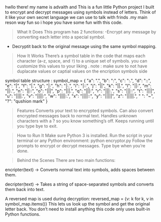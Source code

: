 hwllo there! my name is advaith and This is a fun little Python project I built to encrypt and decrypt messages using symbols instead of letters. Think of it like your own secret language we can use to talk with frinds .my main reson way fun so i hope you have some fun with this code.


>What It Does
This program has 2 functions:
-Encrypt any message by converting each letter into a special symbol.
- Decryptit back to the original message using the same symbol mapping.

>How It Works
There’s a symbol table in the code that maps each character (a–z, space, and `?`) to a unique set of symbols.
you can customize this values to your liking .
 note : make sure to not have duplacate values or captial values on the encription symbols side

symbol table structure :
symbol_map = {
    "a": ".",      "b": ":",      "c": ":.",     "d": "::",
    "e": "|",      "f": "|.",     "g": "|:",     "h": "|:.",
    "i": "|::",    "j": "||",     "k": "||.",    "l": "||:",
    "m": "||:.",   "n": "||::",   "o": "|||",    "p": "|||.",
    "q": "|||:",   "r": "|||:.",  "s": "|||::",  "t": "||||",
    "u": "||||.",  "v": "||||:",  "w": "||||:.", "x": "||||::",
    "y": "|||||",  "z": "|||||.", " ": "~",      "?": "qushion mark"
}

>Features
   Converts your text to encrypted symbols.
   Can also convert encrypted messages back to normal text.
   Handles unknown characters with a ? so you know something’s off.
   Keeps running until you type bye to exit.

>How to Run It
Make sure Python 3 is installed.
Run the script in your terminal or any Python environment:
python encryptor.py
Follow the prompts to encrypt or decrypt messages.
Type bye when you’re done.

>Behind the Scenes
There are two main functions:

encripter(text)
→ Converts normal text into symbols, adds spaces between them.

decripter(text)
→ Takes a string of space-separated symbols and converts them back into text.

A reversed map is used during decryption:
reversed_map = {v: k for k, v in symbol_map.items()}
This lets us look up the symbol and get the original letter back.
You don’t need to install anything this code only uses built-in Python functions.
